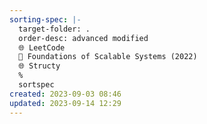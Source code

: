 ```yaml
---
sorting-spec: |-
  target-folder: .
  order-desc: advanced modified
  🌐 LeetCode
  📕 Foundations of Scalable Systems (2022) 
  🌐 Structy
  %
  sortspec
created: 2023-09-03 08:46
updated: 2023-09-14 12:29
---
```

